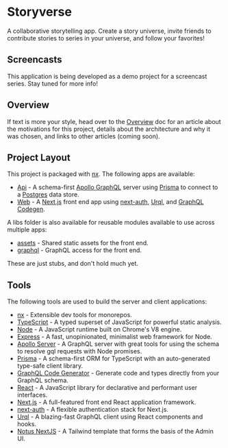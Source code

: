 # Storyverse

A collaborative storytelling app. Create a story universe, invite friends to contribute stories to series in your universe, and follow your favorites!

## Screencasts

This application is being developed as a demo project for a screencast series. Stay tuned for more info!

## Overview

If text is more your style, head over to the [Overview](docs/Overview.md) doc for an article about the motivations for this project, details about the architecture and why it was chosen, and links to other articles (coming soon).

## Project Layout

This project is packaged with [nx](https://nx.dev/). The following apps are available:

- [Api](apps/api) - A schema-first [Apollo GraphQL](https://www.apollographql.com/) server using [Prisma](https://www.prisma.io/) to connect to a [Postgres](https://www.postgresql.org/) data store.
- [Web](apps/web) - A [Next.js](https://nextjs.org/) front end app using [next-auth](https://next-auth.js.org/), [Urql](https://formidable.com/open-source/urql/), and [GraphQL Codegen](https://graphql-code-generator.com/).

A libs folder is also available for reusable modules available to use across multiple apps:

- [assets](libs/shared/assets) - Shared static assets for the front end.
- [graphql](libs/graphql) - GraphQL access for the front end.

These are just stubs, and don't hold much yet.

## Tools

The following tools are used to build the server and client applications:

- [nx](https://nx.dev) - Extensible dev tools for monorepos.
- [TypeScript](https://www.typescriptlang.org/) - A typed superset of JavaScript for powerful static analysis.
- [Node](https://nodejs.org/) - A JavaScript runtime built on Chrome's V8 engine.
- [Express](https://expressjs.com/) - A fast, unopinionated, minimalist web framework for Node.
- [Apollo Server](https://www.apollographql.com/docs/apollo-server/) - A GraphQL server with great tools for using the schema to resolve gql requests with Node promises.
- [Prisma](https://www.prisma.io/) - A schema-first ORM for TypeScript with an auto-generated type-safe client library.
- [GraphQL Code Generator](https://graphql-code-generator.com/) - Generate code and types directly from your GraphQL schema.
- [React](https://reactjs.org/) - A JavaScript library for declarative and performant user interfaces.
- [Next.js](https://nextjs.org/) - A full-featured front end React application framework.
- [next-auth](https://next-auth.js.org/) - A flexible authentication stack for Next.js.
- [Urql](https://formidable.com/open-source/urql/) - A blazing-fast GraphQL client using React components and hooks.
- [Notus NextJS](https://github.com/creativetimofficial/notus-nextjs) - A Tailwind template that forms the basis of the Admin UI.
